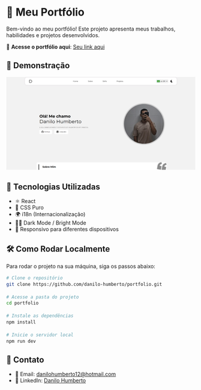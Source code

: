 # 💼 Meu Portfólio

Bem-vindo ao meu portfólio! Este projeto apresenta meus trabalhos, habilidades e projetos desenvolvidos.  

🔗 **Acesse o portfólio aqui**: [Seu link aqui](#)  

## 📸 Demonstração

![Preview do Portfólio](./public/preview-portfolio.png) 

## 🚀 Tecnologias Utilizadas

- ⚛️ React  
- 🎨 CSS Puro  
- 🌍 i18n (Internacionalização)  
- 🔆🌙 Dark Mode / Bright Mode  
- 📱 Responsivo para diferentes dispositivos

## 🛠 Como Rodar Localmente

Para rodar o projeto na sua máquina, siga os passos abaixo:

```sh
# Clone o repositório
git clone https://github.com/danilo-humberto/portfolio.git

# Acesse a pasta do projeto
cd portfolio

# Instale as dependências
npm install

# Inicie o servidor local
npm run dev
```

## 📩 Contato

- 📧 Email: danilohumberto12@hotmail.com
- 💼 LinkedIn: [Danilo Humberto](https://www.linkedin.com/in/danilo-humberto-28a771215/)